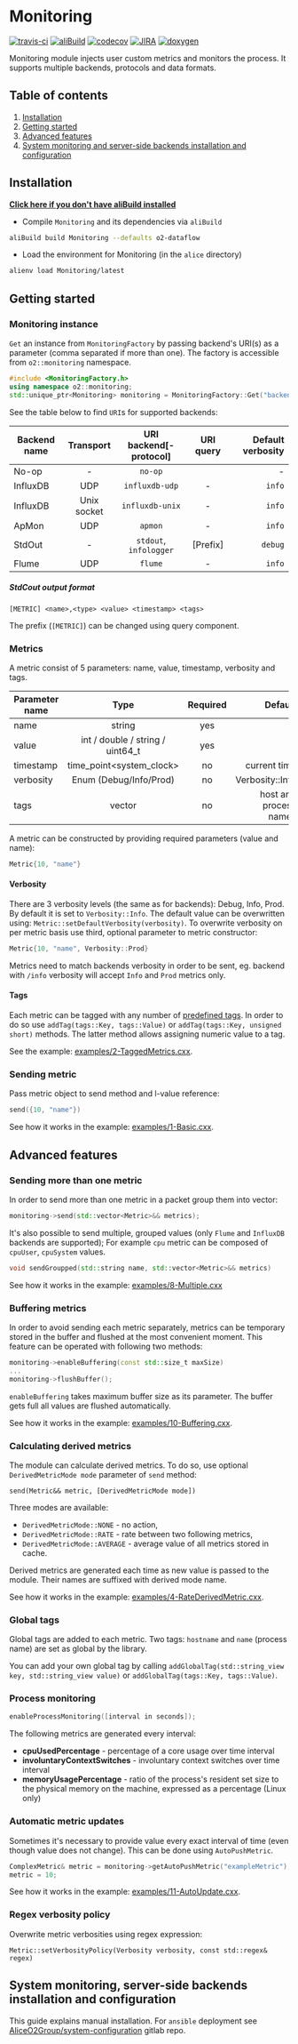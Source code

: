 # Monitoring
[![travis-ci](https://travis-ci.com/AliceO2Group/Monitoring.svg?branch=dev)](https://travis-ci.com/AliceO2Group/Monitoring)
[![aliBuild](https://img.shields.io/badge/aliBuild-dashboard-lightgrey.svg)](https://alisw.cern.ch/dashboard/d/000000001/main-dashboard?orgId=1&var-storagename=All&var-reponame=All&var-checkname=build%2FMonitoring%2Fo2-dataflow%2F0&var-upthreshold=30m&var-minuptime=30)
[![codecov](https://codecov.io/gh/AliceO2Group/Monitoring/branch/master/graph/badge.svg)](https://codecov.io/gh/AliceO2Group/Monitoring)
[![JIRA](https://img.shields.io/badge/JIRA-issues-blue.svg)](https://alice.its.cern.ch/jira/projects/OMON)
[![doxygen](https://img.shields.io/badge/doxygen-documentation-blue.svg)](https://aliceo2group.github.io/Monitoring/)

Monitoring module injects user custom metrics and monitors the process. It supports multiple backends, protocols and data formats.

## Table of contents
1. [Installation](#installation)
2. [Getting started](#getting-started)
3. [Advanced features](#advanced-features)
4. [System monitoring and server-side backends installation and configuration](#system-monitoring-server-side-backends-installation-and-configuration)

## Installation

<strong>[Click here if you don't have aliBuild installed](https://alice-doc.github.io/alice-analysis-tutorial/building/)</strong>
<br>

  + Compile `Monitoring` and its dependencies via `aliBuild`
```bash
aliBuild build Monitoring --defaults o2-dataflow
```

  + Load the environment for Monitoring (in the `alice` directory)
```bash
alienv load Monitoring/latest
```

## Getting started
### Monitoring instance
`Get` an instance from  `MonitoringFactory` by passing backend's URI(s) as a parameter (comma separated if more than one).
The factory is accessible from `o2::monitoring` namespace.

```cpp
#include <MonitoringFactory.h>
using namespace o2::monitoring;
std::unique_ptr<Monitoring> monitoring = MonitoringFactory::Get("backend[-protocol]://host:port[/verbosity][?query]");
```

See the table below to find `URI`s for supported backends:

| Backend name | Transport   | URI backend[-protocol] | URI query  | Default verbosity |
| ------------ |:-----------:|:----------------------:|:----------:| -----------------:|
| No-op        | -           | `no-op`                |            | -                 |
| InfluxDB     | UDP         | `influxdb-udp`         | -          | `info`            |
| InfluxDB     | Unix socket | `influxdb-unix`        | -          | `info`            |
| ApMon        | UDP         | `apmon`                | -          | `info`            |
| StdOut       | -           | `stdout`, `infologger` | [Prefix]   | `debug`           |
| Flume        | UDP         | `flume`                | -          | `info`            |

##### StdCout output format
```
[METRIC] <name>,<type> <value> <timestamp> <tags>
```
The prefix (`[METRIC]`) can be changed using query component.

### Metrics
A metric consist of 5 parameters: name, value, timestamp, verbosity and tags.

| Parameter name | Type                             | Required | Default                 |
| -------------- |:--------------------------------:|:--------:| -----------------------:|
| name           | string                           | yes      | -                       |
| value          | int / double / string / uint64_t | yes      | -                       |
| timestamp      | time_point&lt;system_clock&gt;   | no       | current time            |
| verbosity      | Enum (Debug/Info/Prod)           | no       | Verbosity::Info         |
| tags           | vector<unsigned int>             | no       | host and process names  |

A metric can be constructed by providing required parameters (value and name):
```cpp
Metric{10, "name"}
```

#### Verbosity
There are 3 verbosity levels (the same as for backends): Debug, Info, Prod. By default it is set to `Verbosity::Info`. The default value can be overwritten using: `Metric::setDefaultVerbosity(verbosity)`.
To overwrite verbosity on per metric basis use third, optional parameter to metric constructor:
```cpp
Metric{10, "name", Verbosity::Prod}
```

Metrics need to match backends verbosity in order to be sent, eg. backend with `/info` verbosity will accept `Info` and `Prod` metrics only.

#### Tags
Each metric can be tagged with any number of [predefined tags](include/Monitoring/Tags.h).
In order to do so use `addTag(tags::Key, tags::Value)` or `addTag(tags::Key, unsigned short)` methods. The latter method allows assigning numeric value to a tag.

See the example: [examples/2-TaggedMetrics.cxx](examples/2-TaggedMetrics.cxx).

### Sending metric
Pass metric object to send method and l-value reference:
```cpp
send({10, "name"})
```

See how it works in the example: [examples/1-Basic.cxx](examples/1-Basic.cxx).

## Advanced features

### Sending more than one metric
In order to send more than one metric in a packet group them into vector:
```cpp
monitoring->send(std::vector<Metric>&& metrics);
```

It's also possible to send multiple, grouped values (only `Flume` and `InfluxDB` backends are supported); For example `cpu` metric can be composed of `cpuUser`, `cpuSystem` values.
```cpp
void sendGroupped(std::string name, std::vector<Metric>&& metrics)
```

See how it works in the example: [examples/8-Multiple.cxx](examples/8-Multiple.cxx)

### Buffering metrics
In order to avoid sending each metric separately, metrics can be temporary stored in the buffer and flushed at the most convenient moment.
This feature can be operated with following two methods:
```cpp
monitoring->enableBuffering(const std::size_t maxSize)
...
monitoring->flushBuffer();
```

`enableBuffering` takes maximum buffer size as its parameter. The buffer gets full all values are flushed automatically.

See how it works in the example: [examples/10-Buffering.cxx](examples/10-Buffering.cxx).

### Calculating derived metrics
The module can calculate derived metrics. To do so, use optional `DerivedMetricMode mode` parameter of `send` method:
```
send(Metric&& metric, [DerivedMetricMode mode])
```

Three modes are available:
  + `DerivedMetricMode::NONE` - no action,
  + `DerivedMetricMode::RATE` - rate between two following metrics,
  + `DerivedMetricMode::AVERAGE` - average value of all metrics stored in cache.

Derived metrics are generated each time as new value is passed to the module. Their names are suffixed with derived mode name.

See how it works in the example: [examples/4-RateDerivedMetric.cxx](examples/4-RateDerivedMetric.cxx).

### Global tags
Global tags are added to each metric. Two tags: `hostname` and `name` (process name) are set as global by the library.

You can add your own global tag by calling `addGlobalTag(std::string_view key, std::string_view value)` or `addGlobalTag(tags::Key, tags::Value)`.

### Process monitoring
```cpp
enableProcessMonitoring([interval in seconds]);
```
The following metrics are generated every interval:
  + **cpuUsedPercentage** - percentage of a core usage over time interval
  + **involuntaryContextSwitches** - involuntary context switches over time interval
  + **memoryUsagePercentage** - ratio of the process's resident set size  to the physical memory on the machine, expressed as a percentage (Linux only)

### Automatic metric updates
Sometimes it's necessary to provide value every exact interval of time (even though value does not change). This can be done using `AutoPushMetric`.
```cpp
ComplexMetric& metric = monitoring->getAutoPushMetric("exampleMetric");
metric = 10;
```
See how it works in the example: [examples/11-AutoUpdate.cxx](examples/11-AutoUpdate.cxx).

### Regex verbosity policy
Overwrite metric verbosities using regex expression:
```
Metric::setVerbosityPolicy(Verbosity verbosity, const std::regex& regex)
```

## System monitoring, server-side backends installation and configuration
This guide explains manual installation. For `ansible` deployment see [AliceO2Group/system-configuration](https://gitlab.cern.ch/AliceO2Group/system-configuration/tree/master/ansible) gitlab repo.
